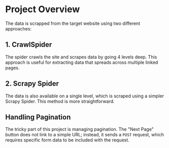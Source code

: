 # Project Overview

The data is scrapped from the target website using two different approaches:

## 1. CrawlSpider
The spider crawls the site and scrapes data by going 4 levels deep. This approach is useful for extracting data that spreads across multiple linked pages.

## 2. Scrapy Spider
The data is also available on a single level, which is scraped using a simpler Scrapy Spider. This method is more straightforward.

## Handling Pagination
The tricky part of this project is managing pagination. The "Next Page" button does not link to a simple URL; instead, it sends a `POST` request, which requires specific form data to be included with the request.
